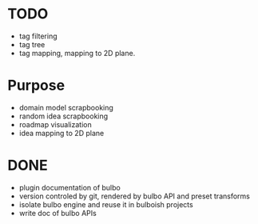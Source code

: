 # TODO
- tag filtering
- tag tree
- tag mapping, mapping to 2D plane.

# Purpose
- domain model scrapbooking
- random idea scrapbooking
- roadmap visualization
- idea mapping to 2D plane

# DONE
- plugin documentation of bulbo
- version controled by git, rendered by bulbo API and preset transforms
- isolate bulbo engine and reuse it in bulboish projects
- write doc of bulbo APIs
